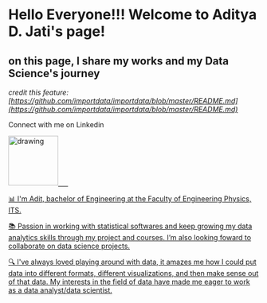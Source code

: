# Hello Everyone!!! Welcome to Aditya D. Jati's page!

## on this page, I share my works and my Data Science's journey

*credit this feature: [https://github.com/importdata/importdata/blob/master/README.md](https://github.com/importdata/importdata/blob/master/README.md)*

Connect with me on Linkedin

<a href="https://www.linkedin.com/"><img src="https://res.cloudinary.com/importdata/image/upload/v1595012354/linkedin_t9qiwy.png" alt="drawing" width="100"/> &nbsp;&nbsp;&nbsp;&nbsp;


📊 I'm Adit, bachelor of Engineering at the Faculty of Engineering Physics, ITS.

📚 Passion in working with statistical softwares and keep growing my data analytics skills through my project and courses. I’m also looking foward to collaborate on data science projects.

🔍 I've always loved playing around with data, it amazes me how I could put data into different formats, different visualizations, and then make sense out of that data. My interests in the field of data have made me eager to work as a data analyst/data scientist.

<!---
adityadj98/adityadj98 is a ✨ special ✨ repository because its `README.md` (this file) appears on your GitHub profile.
You can click the Preview link to take a look at your changes.
--->
